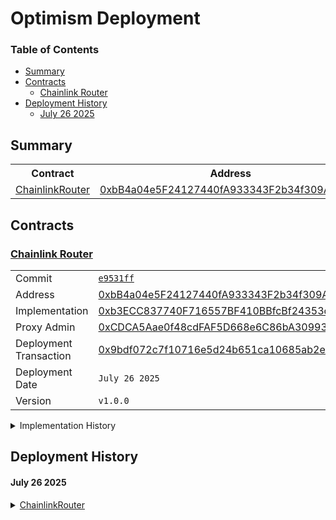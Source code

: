 # Optimism Deployment

### Table of Contents

-   [Summary](#summary)
-   [Contracts](#contracts)
    -   [Chainlink Router](#chainlink-router)
-   [Deployment History](#deployment-history)
    -   [July 26 2025](#july-26-2025)

## Summary

<table>
	<tr>
		<th>Contract</th>
		<th>Address</th>
		<th>Version</th>
	</tr>
	<tr>
		<td><a href="https://github.com/fomoweth/chainlink-router/blob/main/src/ChainlinkRouter.sol" target="_blank" >ChainlinkRouter</a></td>
		<td><a href="https://optimistic.etherscan.io/address/0xbB4a04e5F24127440fA933343F2b34f309AebdDe" target="_blank" >0xbB4a04e5F24127440fA933343F2b34f309AebdDe</a></td>
		<td><code>1.0.0</code></td>
	</tr>
</table>

## Contracts

### <a href="https://github.com/fomoweth/chainlink-router/blob/main/src/ChainlinkRouter.sol" target="_blank" >Chainlink Router</a>

<table>
	<tr>
		<td>Commit</td>
		<td><a href="https://github.com/fomoweth/chainlink-router/commit/e9531ff" target="_blank" ><code>e9531ff</code></a></td>
	</tr>
	<tr>
		<td>Address</td>
		<td><a href="https://optimistic.etherscan.io/address/0xbB4a04e5F24127440fA933343F2b34f309AebdDe" target="_blank" >0xbB4a04e5F24127440fA933343F2b34f309AebdDe</a></td>
	</tr>
	<tr>
		<td>Implementation</td>
		<td><a href="https://optimistic.etherscan.io/address/0xb3ECC837740F716557BF410BBfcBf24353cB57c9" target="_blank" >0xb3ECC837740F716557BF410BBfcBf24353cB57c9</a></td>
	</tr>
	<tr>
		<td>Proxy Admin</td>
		<td><a href="https://optimistic.etherscan.io/address/0xCDCA5Aae0f48cdFAF5D668e6C86bA309938A7f2d" target="_blank" >0xCDCA5Aae0f48cdFAF5D668e6C86bA309938A7f2d</a></td>
	</tr>
	<tr>
		<td>Deployment Transaction</td>
		<td><a href="https://optimistic.etherscan.io/tx/0x9bdf072c7f10716e5d24b651ca10685ab2e709c04dae3511130012315241597f" target="_blank" >0x9bdf072c7f10716e5d24b651ca10685ab2e709c04dae3511130012315241597f</a></td>
	</tr>
	<tr>
		<td>Deployment Date</td>
		<td><code>July 26 2025</code></td>
	</tr>
	<tr>
		<td>Version</td>
		<td><code>v1.0.0</code></td>
	</tr>
</table>

<details>
<summary>Implementation History</summary>
<table>
	<tr>
		<th>Commit</th>
		<th>Address</th>
		<th>Deployment Transaction</th>
		<th>Version</th>
	</tr>
	<tr>
		<td><a href="https://github.com/fomoweth/chainlink-router/commit/e9531ff" target="_blank" ><code>e9531ff</code></a></td>
		<td><a href="https://optimistic.etherscan.io/address/0xb3ECC837740F716557BF410BBfcBf24353cB57c9" target="_blank" >0xb3ECC837740F716557BF410BBfcBf24353cB57c9</a></td>
		<td><a href="https://optimistic.etherscan.io/tx/0x9bdf072c7f10716e5d24b651ca10685ab2e709c04dae3511130012315241597f" target="_blank" >0x9bdf072c7f10716e5d24b651ca10685ab2e709c04dae3511130012315241597f</a></td>
		<td><code>1.0.0</code></td>
	</tr>
</table>
</details>

## Deployment History

#### July 26 2025

<details>
<summary><a href="https://github.com/fomoweth/chainlink-router/blob/main/src/ChainlinkRouter.sol" target="_blank" >ChainlinkRouter</a></summary>
<table>
	<tr>
		<td>Commit</td>
		<td><a href="https://github.com/fomoweth/chainlink-router/commit/e9531ff" target="_blank" ><code>e9531ff</code></a></td>
	</tr>
	<tr>
		<td>Address</td>
		<td><a href="https://optimistic.etherscan.io/address/0xbB4a04e5F24127440fA933343F2b34f309AebdDe" target="_blank" >0xbB4a04e5F24127440fA933343F2b34f309AebdDe</a></td>
	</tr>
	<tr>
		<td>Implementation</td>
		<td><a href="https://optimistic.etherscan.io/address/0xb3ECC837740F716557BF410BBfcBf24353cB57c9" target="_blank" >0xb3ECC837740F716557BF410BBfcBf24353cB57c9</a></td>
	</tr>
	<tr>
		<td>Proxy Admin</td>
		<td><a href="https://optimistic.etherscan.io/address/0xCDCA5Aae0f48cdFAF5D668e6C86bA309938A7f2d" target="_blank" >0xCDCA5Aae0f48cdFAF5D668e6C86bA309938A7f2d</a></td>
	</tr>
	<tr>
		<td>Deployment Transaction</td>
		<td><a href="https://optimistic.etherscan.io/tx/0x9bdf072c7f10716e5d24b651ca10685ab2e709c04dae3511130012315241597f" target="_blank" >0x9bdf072c7f10716e5d24b651ca10685ab2e709c04dae3511130012315241597f</a></td>
	</tr>
	<tr>
		<td>Deployment Date</td>
		<td><code>July 26 2025</code></td>
	</tr>
	<tr>
		<td>Version</td>
		<td><code>v1.0.0</code></td>
	</tr>
</table>
</details>
